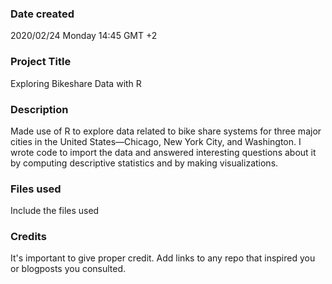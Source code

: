 ### Date created
2020/02/24 Monday 14:45 GMT +2

### Project Title
Exploring Bikeshare Data with R

### Description
Made use of R to explore data related to bike share systems for three major cities in the United States—Chicago, New York City, and Washington. I wrote code to import the data and answered interesting questions about it by computing descriptive statistics and by making visualizations.

### Files used
Include the files used

### Credits
It's important to give proper credit. Add links to any repo that inspired you or blogposts you consulted.
